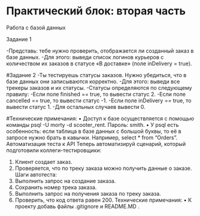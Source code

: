 # Практический блок: вторая часть

Работа с базой данных

Задание 1

-Представь: тебе нужно проверить, отображается ли созданный заказ в базе данных.
-Для этого: выведи список логинов курьеров с количеством их заказов в статусе «В доставке» (поле inDelivery = true).

#Задание 2
-Ты тестируешь статусы заказов. Нужно убедиться, что в базе данных они записываются корректно.
-Для этого: выведи все трекеры заказов и их статусы. 
-Статусы определяются по следующему правилу:
-Если поле finished == true, то вывести статус 2. 
-Если поле canсelled == true, то вывести статус -1. 
-Если поле inDelivery == true, то вывести статус 1. 
-Для остальных случаев вывести 0.

#Технические примечания:
•	Доступ к базе осуществляется с помощью команды psql -U morty -d scooter_rent. Пароль: smith.
•	У psql есть особенность: если таблица в базе данных с большой буквы, то её в запросе нужно брать в кавычки. Например, select * from “Orders”.
Автоматизация теста к API
Теперь автоматизируй сценарий, который подготовили коллеги-тестировщики:
1.	Клиент создает заказ.
2.	Проверяется, что по треку заказа можно получить данные о заказе.
Шаги автотеста:
1.	Выполнить запрос на создание заказа.
2.	Сохранить номер трека заказа.
3.	Выполнить запрос на получения заказа по треку заказа.
4.	Проверить, что код ответа равен 200.
Технические примечания:
•	К проекту добавь файлы .gitignore и README.MD .

